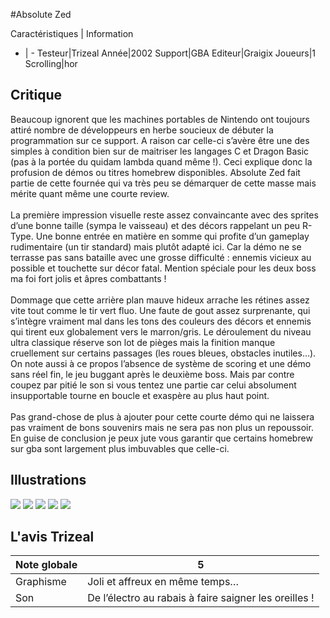 #Absolute Zed

Caractéristiques | Information
- | -
Testeur|Trizeal
Année|2002
Support|GBA
Editeur|Graigix
Joueurs|1
Scrolling|hor

## Critique
Beaucoup ignorent que les machines portables de Nintendo ont toujours attiré nombre de développeurs en herbe soucieux de débuter la programmation sur ce support. A raison car celle-ci s’avère être une des simples à condition bien sur de maitriser les langages C et Dragon Basic (pas à la portée du quidam lambda quand même !). Ceci explique donc la profusion de démos ou titres homebrew disponibles. Absolute Zed fait partie de cette fournée qui va très peu se démarquer de cette masse mais mérite quant même une courte review.<br/><br/>La première impression visuelle reste assez convaincante avec des sprites d’une bonne taille (sympa le vaisseau) et des décors rappelant un peu R-Type. Une bonne entrée en matière en somme qui profite d’un gameplay rudimentaire (un tir standard) mais plutôt adapté ici. Car la démo ne se terrasse pas sans bataille avec une grosse difficulté : ennemis vicieux au possible et touchette sur décor fatal. Mention spéciale pour les deux boss ma foi fort jolis et âpres combattants !<br/><br/>Dommage que cette arrière plan mauve hideux arrache les rétines assez vite tout comme le tir vert fluo. Une faute de gout assez surprenante, qui s’intègre vraiment mal dans les tons des couleurs des décors et ennemis qui tirent eux globalement vers le marron/gris. Le déroulement du niveau ultra classique réserve son lot de pièges mais la finition manque cruellement sur certains passages (les roues bleues, obstacles inutiles…). On note aussi à ce propos l’absence de système de scoring et une démo sans réel fin, le jeu buggant après le deuxième boss. Mais par contre coupez par pitié le son si vous tentez une partie car celui absolument insupportable tourne en boucle et exaspère au plus haut point. <br/><br/>Pas grand-chose de plus à ajouter pour cette courte démo qui ne laissera pas vraiment de bons souvenirs mais ne sera pas non plus un repoussoir. En guise de conclusion je peux jute vous garantir que certains homebrew sur gba sont largement plus imbuvables que celle-ci.<br/>

## Illustrations
![](http://www.shmup.com/images/thumbs/img_fiche_1_1515.png)
![](http://www.shmup.com/images/thumbs/img_fiche_2_1515.png)
![](http://www.shmup.com/images/thumbs/img_fiche_3_1515.png)
![](http://www.shmup.com/images/thumbs/)
![](http://www.shmup.com/images/thumbs/)

## L'avis Trizeal
Note globale|5
-|-
Graphisme|Joli et affreux en même temps…
Son|De l’électro au rabais à faire saigner les oreilles !
